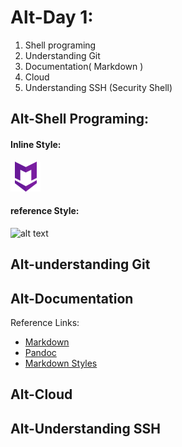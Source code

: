 # Alt-Day 1:

1. Shell programing
2. Understanding Git
3. Documentation( Markdown )
4. Cloud
5. Understanding SSH (Security Shell)

[logo]: h://github.com/adam-p/markdown-here/raw/master/src/common/images/icon48.png "this is sample logo"

## Alt-Shell Programing:

#### Inline Style:

![alt text](https://github.com/adam-p/markdown-here/raw/master/src/common/images/icon48.png "this sample img")

#### reference Style:

![alt text][logo]




## Alt-understanding Git




## Alt-Documentation

Reference Links: 
 
* [Markdown](https://github.com/adam-p/markdown-here/wiki/Markdown-Cheatsheet)
* [Pandoc](http://pandoc.org/)
* [Markdown Styles](https://daringfireball.net/projects/markdown/syntax)

## Alt-Cloud


## Alt-Understanding SSH


